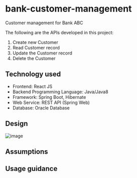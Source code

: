 # bank-customer-management
Customer management for Bank ABC

The following are the APIs developed in this project:

1. Create new Customer
2. Read Customer record
3. Update the Customer record
4. Delete the Customer

## Technology used
- Frontend: React JS
- Backend Programming Language: Java/Java8
- Framework: Spring Boot, Hibernate
- Web Service: REST API (Spring Web)
- Database: Oracle Database


## Design

![image](https://github.com/AnandAili/bank-customer-management/assets/11077456/45104478-d6ce-41d0-ac2b-ef3c525b5be0)

## Assumptions

## Usage guidance



